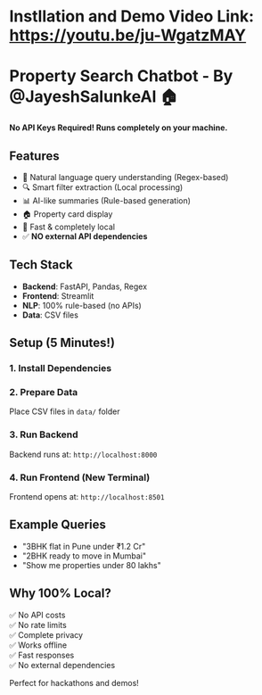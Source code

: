 # Instllation and Demo Video Link: https://youtu.be/ju-WgatzMAY

# Property Search Chatbot - By @JayeshSalunkeAI 🏠

**No API Keys Required! Runs completely on your machine.**

## Features

- 🤖 Natural language query understanding (Regex-based)
- 🔍 Smart filter extraction (Local processing)
- 📊 AI-like summaries (Rule-based generation)
- 🏠 Property card display
- 🚀 Fast & completely local
- ✅ **NO external API dependencies**

## Tech Stack

- **Backend**: FastAPI, Pandas, Regex
- **Frontend**: Streamlit
- **NLP**: 100% rule-based (no APIs)
- **Data**: CSV files

## Setup (5 Minutes!)

### 1. Install Dependencies


### 2. Prepare Data

Place CSV files in `data/` folder

### 3. Run Backend


Backend runs at: `http://localhost:8000`

### 4. Run Frontend (New Terminal)


Frontend opens at: `http://localhost:8501`

## Example Queries

- "3BHK flat in Pune under ₹1.2 Cr"
- "2BHK ready to move in Mumbai"
- "Show me properties under 80 lakhs"

## Why 100% Local?

✅ No API costs  
✅ No rate limits  
✅ Complete privacy  
✅ Works offline  
✅ Fast responses  
✅ No external dependencies  

Perfect for hackathons and demos!

